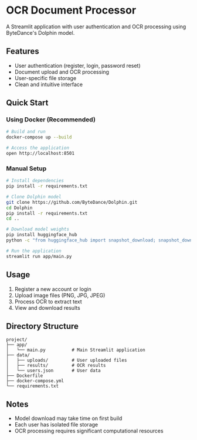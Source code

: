 # OCR Document Processor

A Streamlit application with user authentication and OCR processing using ByteDance's Dolphin model.

## Features
- User authentication (register, login, password reset)
- Document upload and OCR processing
- User-specific file storage
- Clean and intuitive interface

## Quick Start

### Using Docker (Recommended)
```bash
# Build and run
docker-compose up --build

# Access the application
open http://localhost:8501
```

### Manual Setup
```bash
# Install dependencies
pip install -r requirements.txt

# Clone Dolphin model
git clone https://github.com/ByteDance/Dolphin.git
cd Dolphin
pip install -r requirements.txt
cd ..

# Download model weights
pip install huggingface_hub
python -c "from huggingface_hub import snapshot_download; snapshot_download('ByteDance/Dolphin', local_dir='./hf_model')"

# Run the application
streamlit run app/main.py
```

## Usage
1. Register a new account or login
2. Upload image files (PNG, JPG, JPEG)
3. Process OCR to extract text
4. View and download results

## Directory Structure
```
project/
├── app/
│   └── main.py          # Main Streamlit application
├── data/
│   ├── uploads/         # User uploaded files
│   ├── results/         # OCR results
│   └── users.json       # User data
├── Dockerfile
├── docker-compose.yml
└── requirements.txt
```

## Notes
- Model download may take time on first build
- Each user has isolated file storage
- OCR processing requires significant computational resources
